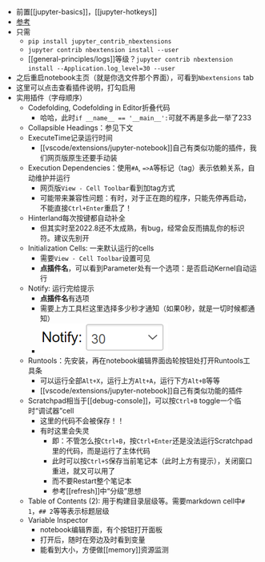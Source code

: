 - 前置[[jupyter-basics]]，[[jupyter-hotkeys]]
- [参考](https://sspai.com/post/55402)
- 只需
  - `pip install jupyter_contrib_nbextensions`
  - `jupyter contrib nbextension install --user`
  - [[general-principles/logs]]等级？`jupyter contrib nbextension install --Application.log_level=30 --user`
- 之后重启notebook主页（就是你选文件那个界面），可看到`Nbextensions` tab
- 这里可以点击查看插件说明，打勾启用
- 实用插件（字母顺序）
  - Codefolding, Codefolding in Editor折叠代码
    - 哈哈，此时`if __name__ == '__main__':`可就不再是多此一举了233
  - Collapsible Headings：参见下文
  - ExecuteTime记录运行时间
    - [[vscode/extensions/jupyter-notebook]]自己有类似功能的插件，我们网页版原生还要手动装
  - Execution Dependencies：使用`#A`, `=>A`等标记（tag）表示依赖关系，自动维护并运行
    - 网页版`View - Cell Toolbar`看到加tag方式
    - 可能带来兼容性问题：有时，对于正在跑的程序，只能先停再启动，不能直接`Ctrl+Enter`重启了！
  - Hinterland每次按键都自动补全
    - 但其实时至2022.8还不太成熟，有bug，经常会反而搞乱你的标识符。建议先别开
  - Initialization Cells: 一来默认运行的cells
    - 需要`View - Cell Toolbar`设置可见
    - **点插件名**，可以看到Parameter处有一个选项：是否启动Kernel自动运行
  - Notify: 运行完给提示
    - **点插件名**有选项
    - 需要上方工具栏这里选择多少秒才通知（如果0秒，就是一切时候都通知）
    - ![](notify-toolbar.png)
  - Runtools：先安装，再在notebook编辑界面齿轮按钮处打开Runtools工具条
    - 可以运行全部`Alt+X`，运行上方`Alt+A`，运行下方`Alt+B`等等
    - [[vscode/extensions/jupyter-notebook]]自己有类似功能的插件
  - Scratchpad相当于[[debug-console]]，可以按`Ctrl+B` toggle一个临时“调试器”cell
    - 这里的代码不会被保存！！
    - 有时这里会失灵
      - 即：不管怎么按`Ctrl+B`，按`Ctrl+Enter`还是没法运行Scratchpad里的代码，而是运行了主体代码
      - 此时可以按`Ctrl+S`保存当前笔记本（此时上方有提示），关闭窗口重进，就又可以用了
      - 而不要Restart整个笔记本
      - 参考[[refresh]]中“分级”思想
  - Table of Contents (2): 用于构建目录层级等。需要markdown cell中`# 1`，`## 2`等等表示标题层级
  - Variable Inspector
    - notebook编辑界面，有个按钮打开面板
    - 打开后，随时在旁边及时看到变量
    - 能看到大小，方便做[[memory]]资源监测